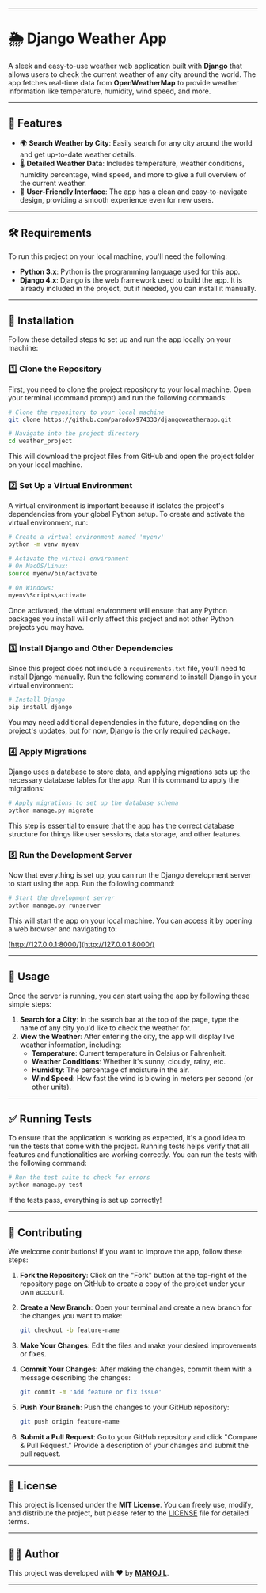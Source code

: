 

---

# 🌦️ Django Weather App

A sleek and easy-to-use weather web application built with **Django** that allows users to check the current weather of any city around the world. The app fetches real-time data from **OpenWeatherMap** to provide weather information like temperature, humidity, wind speed, and more.

---

## 🌟 Features

- 🌍 **Search Weather by City**: Easily search for any city around the world and get up-to-date weather details.
- 🌡️ **Detailed Weather Data**: Includes temperature, weather conditions, humidity percentage, wind speed, and more to give a full overview of the current weather.
- 🎨 **User-Friendly Interface**: The app has a clean and easy-to-navigate design, providing a smooth experience even for new users.

---

## 🛠️ Requirements

To run this project on your local machine, you'll need the following:

- **Python 3.x**: Python is the programming language used for this app.
- **Django 4.x**: Django is the web framework used to build the app. It is already included in the project, but if needed, you can install it manually.

---

## 🚀 Installation

Follow these detailed steps to set up and run the app locally on your machine:

### 1️⃣ Clone the Repository

First, you need to clone the project repository to your local machine. Open your terminal (command prompt) and run the following commands:

```bash
# Clone the repository to your local machine
git clone https://github.com/paradox974333/djangoweatherapp.git

# Navigate into the project directory
cd weather_project
```

This will download the project files from GitHub and open the project folder on your local machine.

### 2️⃣ Set Up a Virtual Environment

A virtual environment is important because it isolates the project's dependencies from your global Python setup. To create and activate the virtual environment, run:

```bash
# Create a virtual environment named 'myenv'
python -m venv myenv

# Activate the virtual environment
# On MacOS/Linux:
source myenv/bin/activate

# On Windows:
myenv\Scripts\activate
```

Once activated, the virtual environment will ensure that any Python packages you install will only affect this project and not other Python projects you may have.

### 3️⃣ Install Django and Other Dependencies

Since this project does not include a `requirements.txt` file, you'll need to install Django manually. Run the following command to install Django in your virtual environment:

```bash
# Install Django
pip install django
```

You may need additional dependencies in the future, depending on the project's updates, but for now, Django is the only required package.

### 4️⃣ Apply Migrations

Django uses a database to store data, and applying migrations sets up the necessary database tables for the app. Run this command to apply the migrations:

```bash
# Apply migrations to set up the database schema
python manage.py migrate
```

This step is essential to ensure that the app has the correct database structure for things like user sessions, data storage, and other features.

### 5️⃣ Run the Development Server

Now that everything is set up, you can run the Django development server to start using the app. Run the following command:

```bash
# Start the development server
python manage.py runserver
```

This will start the app on your local machine. You can access it by opening a web browser and navigating to:

[http://127.0.0.1:8000/](http://127.0.0.1:8000/)

---

## 🎯 Usage

Once the server is running, you can start using the app by following these simple steps:

1. **Search for a City**: In the search bar at the top of the page, type the name of any city you'd like to check the weather for.
2. **View the Weather**: After entering the city, the app will display live weather information, including:
   - **Temperature**: Current temperature in Celsius or Fahrenheit.
   - **Weather Conditions**: Whether it's sunny, cloudy, rainy, etc.
   - **Humidity**: The percentage of moisture in the air.
   - **Wind Speed**: How fast the wind is blowing in meters per second (or other units).

---

## ✅ Running Tests

To ensure that the application is working as expected, it's a good idea to run the tests that come with the project. Running tests helps verify that all features and functionalities are working correctly. You can run the tests with the following command:

```bash
# Run the test suite to check for errors
python manage.py test
```

If the tests pass, everything is set up correctly!

---

## 🤝 Contributing

We welcome contributions! If you want to improve the app, follow these steps:

1. **Fork the Repository**: Click on the "Fork" button at the top-right of the repository page on GitHub to create a copy of the project under your own account.
2. **Create a New Branch**: Open your terminal and create a new branch for the changes you want to make:

   ```bash
   git checkout -b feature-name
   ```

3. **Make Your Changes**: Edit the files and make your desired improvements or fixes.
4. **Commit Your Changes**: After making the changes, commit them with a message describing the changes:

   ```bash
   git commit -m 'Add feature or fix issue'
   ```

5. **Push Your Branch**: Push the changes to your GitHub repository:

   ```bash
   git push origin feature-name
   ```

6. **Submit a Pull Request**: Go to your GitHub repository and click "Compare & Pull Request." Provide a description of your changes and submit the pull request.

---

## 📄 License

This project is licensed under the **MIT License**. You can freely use, modify, and distribute the project, but please refer to the [LICENSE](LICENSE) file for detailed terms.

---

## 👨‍💻 Author

This project was developed with ❤️ by **[MANOJ L](https://github.com/paradox974333)**.

---

